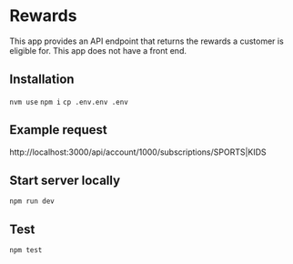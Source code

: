 # Rewards

This app provides an API endpoint that returns the rewards a customer is eligible for.
This app does not have a front end.

## Installation

``` nvm use ```
``` npm i ```
``` cp .env.env .env ```

## Example request

http://localhost:3000/api/account/1000/subscriptions/SPORTS|KIDS

## Start server locally

``` npm run dev ```

## Test

``` npm test ```
